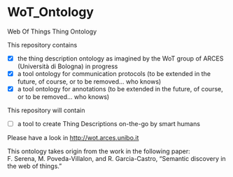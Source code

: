 # WoT_Ontology
Web Of Things Thing Ontology

This repository contains
- [x] the thing description ontology as imagined by the WoT group of ARCES (Università di Bologna) in progress
- [x] a tool ontology for communication protocols (to be extended in the future, of course, or to be removed... who knows)
- [x] a tool ontology for annotations (to be extended in the future, of course, or to be removed... who knows)

This repository will contain
- [ ] a tool to create Thing Descriptions on-the-go by smart humans

Please have a look in http://wot.arces.unibo.it

This ontology takes origin from the work in the following paper:   
F. Serena, M. Poveda-Villalon, and R. Garcia-Castro, “Semantic discovery in the web of things.”